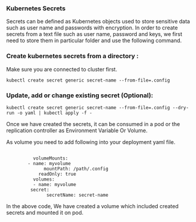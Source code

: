 ### Kubernetes Secrets 

Secrets can be defined as Kubernetes objects used to store sensitive data such as user name and passwords with encryption. 
In order to create secrets from a text file such as user name, password and keys, we first need to store them in particular folder and use the following command.                       

### Create kubernetes secrets from a directory : 
Make sure you are connected to cluster first.
```
kubectl create secret generic secret-name --from-file=.config
```

### Update, add or change existing secret (Optional):
```
kubectl create secret generic secret-name --from-file=.config --dry-run -o yaml | kubectl apply -f -
```

Once we have created the secrets, it can be consumed in a pod or the replication controller as Environment Variable Or Volume.

As volume you need to add following into your deployment yaml file.

```

          volumeMounts:
        - name: myvolume
              mountPath: /path/.config
            readOnly: true
          volumes:
          - name: myvolume
         secret:
               secretName: secret-name
```

In the above code, We have created a volume which included created secrets and mounted it on pod.

